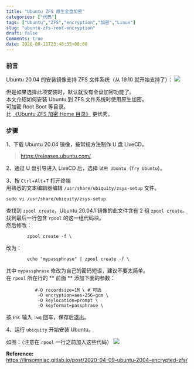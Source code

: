 ```yaml
---
title: "Ubuntu ZFS 原生全盘加密"
categories: ["代码"]
tags: ["Ubuntu","ZFS","encryption","加密","Linux"]
slug: "ubuntu-zfs-root-encryption"
draft: false
Comments: true
date: 2020-09-11T23:48:35+08:00
---
```


### 前言

Ubuntu 20.04 的安装镜像支持 ZFS 文件系统（从 19.10 就开始支持了）：
![](https://images.eallion.com/images/2020/09/install.png)

但是如果选择此项安装时，默认就没有全盘加密功能了。  
本文介绍如何安装 Ubuntu 到 ZFS 文件系统时使用原生加密。  
可加密 Root Boot 等目录。  
比 [《Ubuntu ZFS 加密 Home 目录》](https://eallion.com/ubuntu-zfs-encryption) 更优秀。

### 步骤

1、下载 Ubuntu 20.04 镜像，按常规方法制作 U 盘 LiveCD。
> <https://releases.ubuntu.com/>

2、通过 U 盘引导进入 LiveCD 后，选择 `试用 Ubuntu`（`Try Ubuntu`）。

3、按 `Ctrl`+`Alt`+`T` 打开终端  
用熟悉的文本编辑器编辑 `/usr/share/ubiquity/zsys-setup` 文件。
```
sudo vi /usr/share/ubiquity/zsys-setup
```
查找到 `zpool create`，Ubuntu 20.04.1 镜像的此文件含有 2 组 `zpool create`。  
找到最后一行包含 `rpool` 的这一组代码块。  
然后修改：
```
        zpool create -f \
```
改为：
```
        echo "mypassphrase" | zpool create -f \
```
其中 `mypassphrase` 修改为自己的密码短语，建议不要太简单。  
在 `rpool` 所在行的 ** 前面 ** 添加下面的参数：
```
           #-O recordsize=1M \ # 可选
            -O encryption=aes-256-gcm \
            -O keylocation=prompt \
            -O keyformat=passphrase \
```
按 `ESC` 输入 `:wq` 回车，保存后退出。

4、运行 `ubiquity` 开始安装 Ubuntu。

如图：（注意在 `rpool` 一行之前加入这些代码）
![](https://images.eallion.com/images/2020/09/zsys-setup.png)

**Reference:**  
<https://linsomniac.gitlab.io/post/2020-04-09-ubuntu-2004-encrypted-zfs/>

